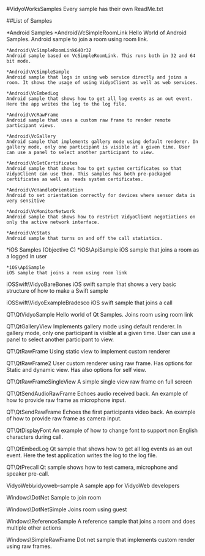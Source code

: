 #VidyoWorksSamples
Every sample has their own ReadMe.txt

##List of Samples

*Android Samples
	*Android\VcSimpleRoomLink
	 Hello World of Android Samples. Android sample to join a room using room link.

	*Android\VcSimpleRoomLink64Or32
	Android sample based on VcSimpleRoomLink. This runs both in 32 and 64 bit mode.

	*Android\VcSimpleSample
	Android sample that logs in using web service directly and joins a room. It shows the usage of using VidyoClient as well as web services.

	*Android\VcEmbedLog
	Android sample that shows how to get all log events as an out event. Here the app writes the log to the log file.

	*Android\VcRawFrame
	Android sample that uses a custom raw frame to render remote participant views.

	*Android\VcGallery
	Android sample that implements gallery mode using default renderer. In gallery mode, only one participant is visible at a given time. User can use a panel to select another participant to view.

	*Android\VcGetCertificates
	Android sample that shows how to get system certificates so that VidyoClient can use them. This samples has both pre-packaged certificates as well as reads system certificates.

	*Android\VcHandleOrientation
	Android to set orientation correctly for devices where sensor data is very sensitive

	*Android\VcMonitorNetwork
	Android sample that shows how to restrict VidyoClient negotiations on only the active network interface.

	*Android\VcStats
	Android sample that turns on and off the call statistics.

*iOS Samples (Objective C)
	*iOS\ApiSample
	iOS sample that joins a room as a logged in user

	*iOS\ApiSample
	iOS sample that joins a room using room link

	
iOSSwift\VidyoBareBones
iOS swift sample that shows a very basic structure of how to make a Swift sample

iOSSwift\VidyoExampleBradesco
iOS swift sample that joins a call

QT\QtVidyoSample
Hello world of Qt Samples. Joins room using room link

QT\QtGalleryView
Implements gallery mode using default renderer. In gallery mode, only one participant is visible at a given time. User can use a panel to select another participant to view.

QT\QtRawFrame
Using static view to implement custom renderer

QT\QtRawFrame2
User custom renderer using raw frame. Has options for Static and dynamic view. Has also options for self view.

QT\QtRawFrameSingleView
A simple single view raw frame on full screen

QT\QtSendAudioRawFrame
Echoes audio received back. An example of how to provide raw frame as microphone input.

QT\QtSendRawFrame
Echoes the first participants video back. An example of how to provide raw frame as camera input.

QT\QtDisplayFont
An example of how to change font to support non English characters during call.

QT\QtEmbedLog
Qt sample that shows how to get all log events as an out event. Here the test application writes the log to the log file.

QT\QtPrecall
Qt sample shows how to test camera, microphone and speaker pre-call.

VidyoWeb\vidyoweb-sample
A sample app for VidyoWeb developers

Windows\DotNet
Sample to join room


Windows\DotNetSimple
Joins room using guest

Windows\ReferenceSample
A reference sample that joins a room and does multiple other actions

Windows\SimpleRawFrame
Dot net sample that implements custom render using raw frames.



